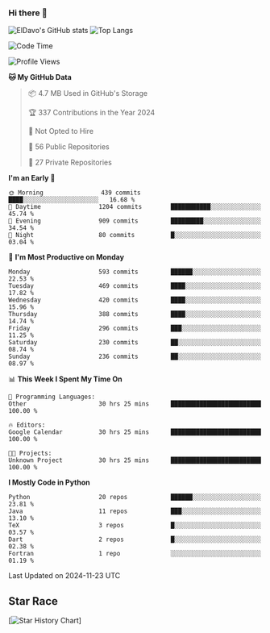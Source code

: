 ### Hi there 👋
![ElDavo's GitHub stats](https://github-readme-stats.vercel.app/api?username=ElDavoo&show_icons=true&theme=chartreuse-dark)
![Top Langs](https://github-readme-stats.vercel.app/api/top-langs/?username=ElDavoo&theme=chartreuse-dark&layout=compact)

<!--START_SECTION:waka-->
![Code Time](http://img.shields.io/badge/Code%20Time-2%2C157%20hrs%2047%20mins-blue)

![Profile Views](http://img.shields.io/badge/Profile%20Views-6-blue)

**🐱 My GitHub Data** 

> 📦 4.7 MB Used in GitHub's Storage 
 > 
> 🏆 337 Contributions in the Year 2024
 > 
> 🚫 Not Opted to Hire
 > 
> 📜 56 Public Repositories 
 > 
> 🔑 27 Private Repositories 
 > 
**I'm an Early 🐤** 

```text
🌞 Morning                439 commits         ████░░░░░░░░░░░░░░░░░░░░░   16.68 % 
🌆 Daytime                1204 commits        ███████████░░░░░░░░░░░░░░   45.74 % 
🌃 Evening                909 commits         █████████░░░░░░░░░░░░░░░░   34.54 % 
🌙 Night                  80 commits          █░░░░░░░░░░░░░░░░░░░░░░░░   03.04 % 
```
📅 **I'm Most Productive on Monday** 

```text
Monday                   593 commits         ██████░░░░░░░░░░░░░░░░░░░   22.53 % 
Tuesday                  469 commits         ████░░░░░░░░░░░░░░░░░░░░░   17.82 % 
Wednesday                420 commits         ████░░░░░░░░░░░░░░░░░░░░░   15.96 % 
Thursday                 388 commits         ████░░░░░░░░░░░░░░░░░░░░░   14.74 % 
Friday                   296 commits         ███░░░░░░░░░░░░░░░░░░░░░░   11.25 % 
Saturday                 230 commits         ██░░░░░░░░░░░░░░░░░░░░░░░   08.74 % 
Sunday                   236 commits         ██░░░░░░░░░░░░░░░░░░░░░░░   08.97 % 
```


📊 **This Week I Spent My Time On** 

```text
💬 Programming Languages: 
Other                    30 hrs 25 mins      █████████████████████████   100.00 % 

🔥 Editors: 
Google Calendar          30 hrs 25 mins      █████████████████████████   100.00 % 

🐱‍💻 Projects: 
Unknown Project          30 hrs 25 mins      █████████████████████████   100.00 % 
```

**I Mostly Code in Python** 

```text
Python                   20 repos            ██████░░░░░░░░░░░░░░░░░░░   23.81 % 
Java                     11 repos            ███░░░░░░░░░░░░░░░░░░░░░░   13.10 % 
TeX                      3 repos             █░░░░░░░░░░░░░░░░░░░░░░░░   03.57 % 
Dart                     2 repos             █░░░░░░░░░░░░░░░░░░░░░░░░   02.38 % 
Fortran                  1 repo              ░░░░░░░░░░░░░░░░░░░░░░░░░   01.19 % 
```




 Last Updated on 2024-11-23 UTC
<!--END_SECTION:waka-->

## Star Race

[![Star History Chart](https://api.star-history.com/svg?repos=ElDavoo/WhatsApp-Crypt14-Crypt15-Decrypter,ElDavoo/TuringOS,EliteAndroidApps/WhatsApp-Crypt12-Decrypter,KnugiHK/Whatsapp-Chat-Exporter&type=Date)]
